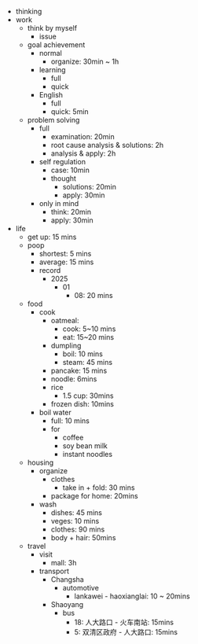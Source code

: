 - thinking
- work
    - think by myself
        - issue
    - goal achievement
        - normal
            - organize: 30min ~ 1h 
        - learning
            - full
            - quick
        - English
            - full
            - quick: 5min
    - problem solving
        - full
            - examination: 20min
            - root cause analysis & solutions: 2h
            - analysis & apply: 2h
        - self regulation
            - case: 10min
            - thought
                - solutions: 20min
                - apply: 30min
        - only in mind
            - think: 20min
            - apply: 30min
- life
    - get up: 15 mins
    - poop
        - shortest: 5 mins
        - average: 15 mins
        - record
            - 2025
                - 01
                    - 08: 20 mins
    - food
        - cook
            - oatmeal: 
                - cook: 5~10 mins
                - eat: 15~20 mins
            - dumpling
                - boil: 10 mins
                - steam: 45 mins
            - pancake: 15 mins
            - noodle: 6mins
            - rice
                - 1.5 cup: 30mins
            - frozen dish: 10mins
        - boil water
            - full: 10 mins
            - for 
                - coffee
                - soy bean milk
                - instant noodles
    - housing
        - organize 
            - clothes
                - take in + fold: 30 mins
            - package for home: 20mins
        - wash
            - dishes: 45 mins
            - veges: 10 mins
            - clothes: 90 mins
            - body + hair: 50mins
    - travel
        - visit
            - mall: 3h
        - transport
            - Changsha
                - automotive
                    - lankawei - haoxianglai: 10 ~ 20mins
            - Shaoyang
                - bus
                    - 18: 人大路口 - 火车南站: 15mins
                    - 5: 双清区政府 - 人大路口: 15mins